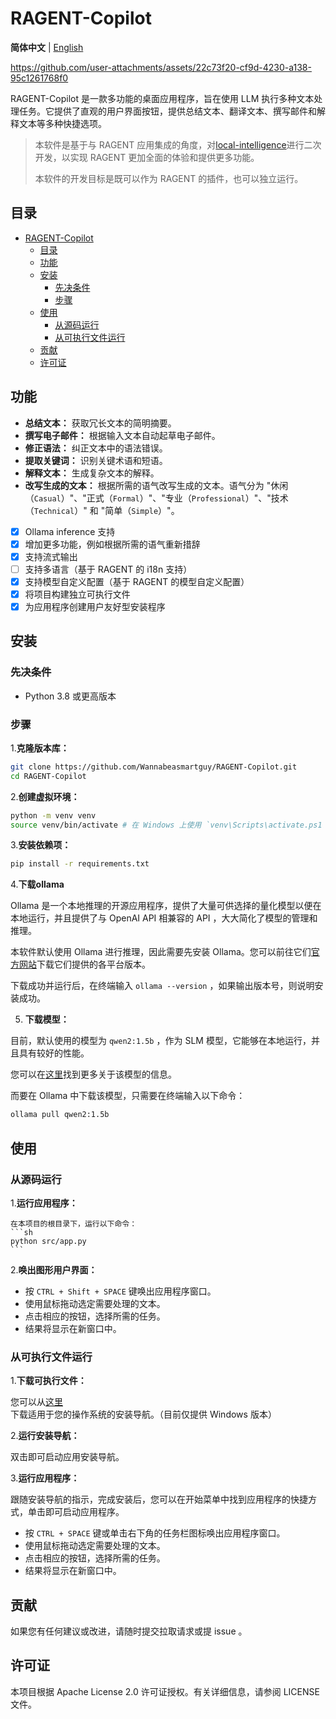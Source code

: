 # RAGENT-Copilot

**简体中文** | [English](README.md)

https://github.com/user-attachments/assets/22c73f20-cf9d-4230-a138-95c1261768f0

RAGENT-Copilot 是一款多功能的桌面应用程序，旨在使用 LLM 执行多种文本处理任务。它提供了直观的用户界面按钮，提供总结文本、翻译文本、撰写邮件和解释文本等多种快捷选项。

> 本软件是基于与 RAGENT 应用集成的角度，对[local-intelligence](https://github.com/beratcmn/local-intelligence)进行二次开发，以实现 RAGENT 更加全面的体验和提供更多功能。
>
> 本软件的开发目标是既可以作为 RAGENT 的插件，也可以独立运行。

## 目录

- [RAGENT-Copilot](#ragent-copilot)
  - [目录](#目录)
  - [功能](#功能)
  - [安装](#安装)
    - [先决条件](#先决条件)
    - [步骤](#步骤)
  - [使用](#使用)
    - [从源码运行](#从源码运行)
    - [从可执行文件运行](#从可执行文件运行)
  - [贡献](#贡献)
  - [许可证](#许可证)

## 功能

- **总结文本：** 获取冗长文本的简明摘要。
- **撰写电子邮件：** 根据输入文本自动起草电子邮件。
- **修正语法：** 纠正文本中的语法错误。
- **提取关键词：** 识别关键术语和短语。
- **解释文本：** 生成复杂文本的解释。
- **改写生成的文本：** 根据所需的语气改写生成的文本。语气分为 "休闲（`Casual`）"、"正式（`Formal`）"、"专业（`Professional`）"、"技术（`Technical`）" 和 "简单（`Simple`）"。

- [x] Ollama inference 支持
- [x] 增加更多功能，例如根据所需的语气重新措辞
- [x] 支持流式输出
- [ ] 支持多语言（基于 RAGENT 的 i18n 支持）
- [x] 支持模型自定义配置（基于 RAGENT 的模型自定义配置）
- [x] 将项目构建独立可执行文件
- [x] 为应用程序创建用户友好型安装程序

## 安装

### 先决条件

- Python 3.8 或更高版本

### 步骤

1.**克隆版本库：**

   ```sh
   git clone https://github.com/Wannabeasmartguy/RAGENT-Copilot.git
   cd RAGENT-Copilot
   ```

2.**创建虚拟环境：**

   ```sh
   python -m venv venv
   source venv/bin/activate # 在 Windows 上使用 `venv\Scripts\activate.ps1 或 venv\Scripts\activate.bat`.
   ```

3.**安装依赖项：**

   ```sh
   pip install -r requirements.txt
   ```

4.**下载ollama**

Ollama 是一个本地推理的开源应用程序，提供了大量可供选择的量化模型以便在本地运行，并且提供了与 OpenAI API 相兼容的 API ，大大简化了模型的管理和推理。

本软件默认使用 Ollama 进行推理，因此需要先安装 Ollama。您可以前往它们[官方网站](https://ollama.com/)下载它们提供的各平台版本。

下载成功并运行后，在终端输入 `ollama --version` ，如果输出版本号，则说明安装成功。

5. **下载模型：**

目前，默认使用的模型为 `qwen2:1.5b` ，作为 SLM 模型，它能够在本地运行，并且具有较好的性能。

您可以在[这里](https://huggingface.co/Qwen/Qwen2-1.5B)找到更多关于该模型的信息。

而要在 Ollama 中下载该模型，只需要在终端输入以下命令：

```sh
ollama pull qwen2:1.5b
```

## 使用

### 从源码运行

1.**运行应用程序：**

    在本项目的根目录下，运行以下命令：
    ```sh
    python src/app.py
    ```

2.**唤出图形用户界面：**
   - 按 `CTRL + Shift + SPACE` 键唤出应用程序窗口。
   - 使用鼠标拖动选定需要处理的文本。
   - 点击相应的按钮，选择所需的任务。
   - 结果将显示在新窗口中。

### 从可执行文件运行

1.**下载可执行文件：**

   您可以从[这里](https://github.com/Wannabeasmartguy/RAGENT-Copilot/releases)下载适用于您的操作系统的安装导航。（目前仅提供 Windows 版本）

2.**运行安装导航：**

   双击即可启动应用安装导航。

3.**运行应用程序：**

   跟随安装导航的指示，完成安装后，您可以在开始菜单中找到应用程序的快捷方式，单击即可启动应用程序。 

   - 按 `CTRL + SPACE` 键或单击右下角的任务栏图标唤出应用程序窗口。
   - 使用鼠标拖动选定需要处理的文本。
   - 点击相应的按钮，选择所需的任务。
   - 结果将显示在新窗口中。

## 贡献

如果您有任何建议或改进，请随时提交拉取请求或提 issue 。

## 许可证

本项目根据 Apache License 2.0 许可证授权。有关详细信息，请参阅 LICENSE 文件。
